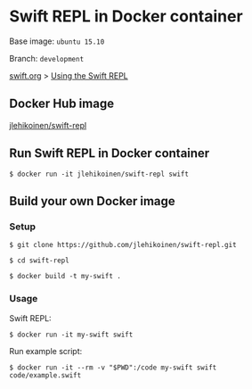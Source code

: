 Swift REPL in Docker container
==============================

Base image: `ubuntu 15.10`

Branch: `development`

[swift.org](https://swift.org) > [Using the Swift REPL](https://swift.org/getting-started/#using-the-repl)

## Docker Hub image

[jlehikoinen/swift-repl](https://hub.docker.com/r/jlehikoinen/swift-repl/)

## Run Swift REPL in Docker container

`$ docker run -it jlehikoinen/swift-repl swift`

## Build your own Docker image

### Setup

`$ git clone https://github.com/jlehikoinen/swift-repl.git`

`$ cd swift-repl`

`$ docker build -t my-swift .`

### Usage

Swift REPL:

`$ docker run -it my-swift swift`

Run example script:

`$ docker run -it --rm -v "$PWD":/code my-swift swift code/example.swift`

